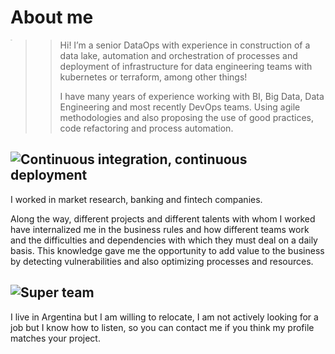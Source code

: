 
# About me
  

<img src="../assets/images/20210608_105112.jpg" alt="Max" style="zoom:6%;" align="left" class="circle">   
  
    
      


>> Hi! 
>> I’m a senior DataOps with experience in construction of a data lake, automation and orchestration of processes and deployment of infrastructure for data engineering teams with kubernetes or terraform, among other things!
>> 
>> I have many years of experience working with BI, Big Data, Data Engineering and most recently DevOps teams.
>> Using agile methodologies and also proposing the use of good practices, code refactoring and process automation.
>>  

![Continuous integration, continuous deployment](../assets/images/cicd.png)
---
I worked in market research, banking and fintech companies.

Along the way, different projects and different talents with whom I worked have internalized me in the business rules and how different teams work and the difficulties and dependencies with which they must deal on a daily basis.
This knowledge gave me the opportunity to add value to the business by detecting vulnerabilities and also optimizing processes and resources.

![Super team](../assets/images/super-team.png)
---
I live in Argentina but I am willing to relocate, I am not actively looking for a job but I know how to listen, so you can contact me if you think my profile matches your project.
